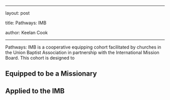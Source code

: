 
---
layout: post

title: Pathways: IMB

author: Keelan Cook

---

Pathways: IMB is a cooperative equipping cohort facilitated by churches in the Union Baptist Association in partnership with the International Mission Board. This cohort is designed to 


## Equipped to be a Missionary


## Applied to the IMB
<!--stackedit_data:
eyJoaXN0b3J5IjpbMTY4MDQxMjM0MV19
-->